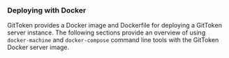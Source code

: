 ### Deploying with Docker

GitToken provides a Docker image and Dockerfile for deploying a GitToken server instance. The following sections provide an overview of using `docker-machine` and `docker-compose` command line tools with the GitToken Docker server image.

